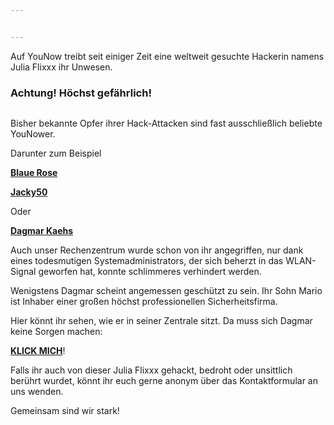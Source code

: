 ```yaml
---


---
```


<p>Auf YouNow treibt seit einiger Zeit eine weltweit gesuchte Hackerin namens Julia Flixxx ihr Unwesen.</p>
<h3 id="achtung-höchst-gefährlich">Achtung! Höchst gefährlich!</h3>
<p><img src="https://junau382942876.files.wordpress.com/2018/03/img_1012.jpg" alt=""></p>
<p>Bisher bekannte Opfer ihrer Hack-Attacken sind fast ausschließlich beliebte YouNower.</p>
<p>Darunter zum Beispiel</p>
<p><strong><a href="https://www.younow.com/blauerose1_DJ_JC_C.DB">Blaue Rose</a></strong></p>
<p><strong><a href="https://www.younow.com/jacky50">Jacky50</a></strong></p>
<p>Oder</p>
<p><strong><a href="https://www.younow.com/vonundzu0071_DJ_JC_">Dagmar Kaehs</a></strong></p>
<p>Auch unser Rechenzentrum wurde schon von ihr angegriffen, nur dank eines todesmutigen Systemadministrators, der sich beherzt in das WLAN-Signal geworfen hat, konnte schlimmeres verhindert werden.</p>
<p>Wenigstens Dagmar scheint angemessen geschützt zu sein. Ihr Sohn Mario ist Inhaber einer großen höchst professionellen Sicherheitsfirma.</p>
<p>Hier könnt ihr sehen, wie er in seiner Zentrale sitzt. Da muss sich Dagmar keine Sorgen machen:</p>
<p><strong><a href="https://www.younow.com/BluedogLP/11482223/39700296/1c77030a/m">KLICK MICH</a></strong>!</p>
<p>Falls ihr auch von dieser Julia Flixxx gehackt, bedroht oder unsittlich berührt wurdet, könnt ihr euch gerne anonym über das Kontaktformular an uns wenden.</p>
<p>Gemeinsam sind wir stark!</p>

